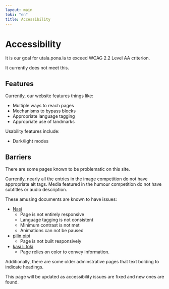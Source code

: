 ```yaml
---
layout: main
toki: "en"
title: Accessibility
---
```


# Accessibility

It is our goal for utala.pona.la to exceed WCAG 2.2 Level AA criterion. 

It currently does not meet this. 

## Features


Currently, our website features things like:
- Multiple ways to reach pages
- Mechanisms to bypass blocks
- Appropriate language tagging
- Appropriate use of landmarks

Usability features include:
- Dark/light modes


## Barriers

There are some pages known to be problematic on this site. 

Currently, nearly all the entries in the image competition do not have appropriate alt tags. Media featured in the humour competition do not have subtitles or audio description. 

These amusing documents are known to have issues:

- [Nasi](/mamtw/toki-en-lipu/lipu-suli/nasi.html)
  - Page is not entirely responsive
  - Language tagging is not consistent
  - Minimum contrast is not met
  - Animations can not be paused
- [pilin pipi](/mamtw/toki-en-lipu/lipu-suli/pilin-pipi.md)
  - Page is not built responsively
- [kasi li toki](/mamtt/lipu-musi/lipu-suli/kasi-li-toki.md)
  - Page relies on color to convey information. 

Additionally, there are some older adminstrative pages that text bolding to indicate headings. 

This page will be updated as accessibility issues are fixed and new ones are found.

